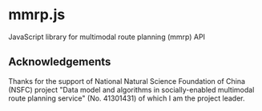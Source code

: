 # mmrp.js
JavaScript library for multimodal route planning (mmrp) API

## Acknowledgements

Thanks for the support of National Natural Science Foundation of China (NSFC) project "Data model and algorithms in socially-enabled multimodal route planning service" (No. 41301431) of which I am the project leader.
